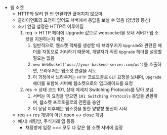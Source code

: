-   웹 소켓
    -   HTTP와 달리 한 번 연결되면 끊어지지 않으며
    -   클라이언트의 요청이 없어도 서버에서 응답을 보낼 수 있음 (양방향 통신)
    -   초기 연결 설정은 HTTP로 이루어짐
        1. req → HTTP 헤더에 Upgrade 값으로 websocket을 보내 서버가 웹 소켓을 지원하는지 확인
            1. 일반적으로, 웹소켓 객체를 생성할 때 브라우저가 `Upgrade`와 관련된 헤더를 자동으로 처리하기 때문에, 개발자가 직접 `Upgrade` 헤더를 설정할 필요는 없음
            2. `new WebSocket('wss://your-backend-server.com/ws')`를 호출하면, 브라우저는 웹소켓 연결을 시도
            3. 이 과정에서 브라우저는 `HTTP` 프로토콜로 `GET` 요청을 보내며, `Upgrade` 헤더를 포함해 서버에 웹소켓으로의 업그레이드를 요청
        2. res → 상태 코드 101, 상태 메세지 Switching Protocols를 담아 보냄
            1. 서버는 이 요청을 받으면 `101 Switching Protocols` 응답을 반환하며, 웹소켓 프로토콜로의 전환을 승인
            2. 이 응답 이후에는 웹소켓을 통한 양방향 통신이 시작
    -   req ↔ res 개념이 아닌 open ↔ close 개념
    -   예시) 채팅방, 주식거래 앱 등등
        -   채팅방에 입장 === 모두 다 같은 웹 소켓 서버에 입장
